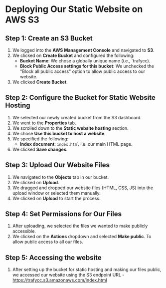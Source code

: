 # Deploying Our Static Website on AWS S3

## Step 1: Create an S3 Bucket

1. We logged into the **AWS Management Console** and navigated to **S3**.
2. We clicked on **Create Bucket** and configured the following:
   - **Bucket Name**: We chose a globally unique name (i.e., `trafycc).
   - **Block Public Access settings for this bucket**: We unchecked the "Block all public access" option to allow public access to our website.
3. We clicked **Create Bucket**.

## Step 2: Configure the Bucket for Static Website Hosting

1. We selected our newly created bucket from the S3 dashboard.
2. We went to the **Properties** tab.
3. We scrolled down to the **Static website hosting** section.
4. We chose **Use this bucket to host a website**.
5. We specified the following:
   - **Index document**: `index.html` i.e. our main HTML page.
6. We clicked **Save changes**.

## Step 3: Upload Our Website Files

1. We navigated to the **Objects** tab in our bucket.
2. We clicked on **Upload**.
3. We dragged and dropped our website files (HTML, CSS, JS) into the upload window or selected them manually.
4. We clicked on **Upload** to start the process.

## Step 4: Set Permissions for Our Files

1. After uploading, we selected the files we wanted to make publicly accessible.
2. We clicked on the **Actions** dropdown and selected **Make public**. To allow public access to all our files.

## Step 5: Accessing the website
1. After setting up the bucket for static hosting and making our files public, we accessed our website using the S3 endpoint URL - https://trafycc.s3.amazonaws.com/index.html
